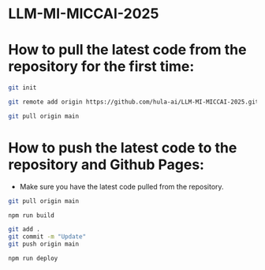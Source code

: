 # LLM-MI-MICCAI-2025

# How to pull the latest code from the repository for the first time:

```bash
git init

git remote add origin https://github.com/hula-ai/LLM-MI-MICCAI-2025.git

git pull origin main
```

# How to push the latest code to the repository and Github Pages:

- Make sure you have the latest code pulled from the repository.

```bash
git pull origin main
```

```bash
npm run build

git add .
git commit -m "Update"
git push origin main

npm run deploy
```
